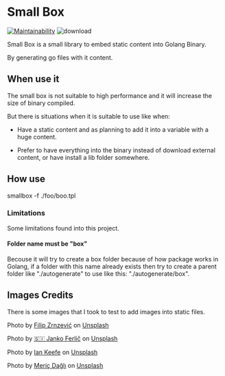 # Small Box

[![Maintainability](https://api.codeclimate.com/v1/badges/9738317709cabed40cc5/maintainability)](https://codeclimate.com/github/roger-russel/smallbox/maintainability) ![download](https://img.shields.io/github/downloads/roger-russel/smallbox/total.svg)

Small Box is a small library to embed static content into Golang Binary.

By generating go files with it content.

## When use it

The small box is not suitable to high performance and it will increase the size of binary compiled.

But there is situations when it is suitable to use like when:

* Have a static content and as planning to add it into a variable with a huge content.

* Prefer to have everything into the binary instead of download external content, or have install a lib folder somewhere.

## How use

smallbox -f ./foo/boo.tpl

### Limitations

Some limitations found into this project.

#### Folder name must be "box"

Becouse it will try to create a box folder because of how package works in Golang, if a folder with this name already exists then try to create a parent folder like "./autogenerate" to use like this: "./autogenerate/box".

## Images Credits

There is some images that I took to test to add images into static files.

<span>Photo by <a href="https://unsplash.com/@filipz?utm_source=unsplash&amp;utm_medium=referral&amp;utm_content=creditCopyText">Filip Zrnzević</a> on <a href="/?utm_source=unsplash&amp;utm_medium=referral&amp;utm_content=creditCopyText">Unsplash</a></span>

<span>Photo by <a href="https://unsplash.com/@itfeelslikefilm?utm_source=unsplash&amp;utm_medium=referral&amp;utm_content=creditCopyText">🇸🇮 Janko Ferlič</a> on <a href="/?utm_source=unsplash&amp;utm_medium=referral&amp;utm_content=creditCopyText">Unsplash</a></span>

<span>Photo by <a href="https://unsplash.com/@iankeefe?utm_source=unsplash&amp;utm_medium=referral&amp;utm_content=creditCopyText">Ian Keefe</a> on <a href="/?utm_source=unsplash&amp;utm_medium=referral&amp;utm_content=creditCopyText">Unsplash</a></span>

<span>Photo by <a href="https://unsplash.com/@meric?utm_source=unsplash&amp;utm_medium=referral&amp;utm_content=creditCopyText">Meriç Dağlı</a> on <a href="/?utm_source=unsplash&amp;utm_medium=referral&amp;utm_content=creditCopyText">Unsplash</a></span>
